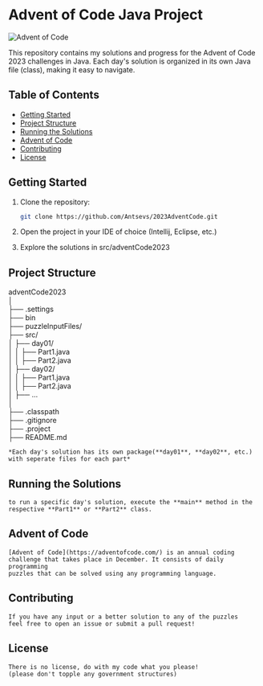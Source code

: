 # Advent of Code Java Project

![Advent of Code](https://adventofcode.com/)

This repository contains my solutions and progress for the Advent of Code 2023 challenges in Java. Each day's solution is organized in its own Java file (class), making it easy to navigate.

## Table of Contents

- [Getting Started](#getting-started)
- [Project Structure](#project-structure)
- [Running the Solutions](#running-the-solutions)
- [Advent of Code](#advent-of-code)
- [Contributing](#contributing)
- [License](#license)

## Getting Started

1. Clone the repository:

   ```bash
   git clone https://github.com/Antsevs/2023AdventCode.git
	```
2. Open the project in your IDE of choice (Intellij, Eclipse, etc.)

3. Explore the solutions in src/adventCode2023

## Project Structure


adventCode2023    
│    
├── .settings    
├── bin    
├── puzzleInputFiles/    
├── src/    
│	├── day01/    
│	│	├── Part1.java    
│	│	├── Part2.java    
│	├── day02/    
│	│	├── Part1.java    
│	│	├── Part2.java    
│	├── ...    
│    
├── .classpath    
├── .gitignore    
├── .project    
├── README.md    

	*Each day's solution has its own package(**day01**, **day02**, etc.) 
	with seperate files for each part*

## Running the Solutions

	to run a specific day's solution, execute the **main** method in the 
	respective **Part1** or **Part2** class.

## Advent of Code

	[Advent of Code](https://adventofcode.com/) is an annual coding 
	challenge that takes place in December. It consists of daily programming 
	puzzles that can be solved using any programming language.

## Contributing

	If you have any input or a better solution to any of the puzzles 
	feel free to open an issue or submit a pull request!
	
## License

	There is no license, do with my code what you please! 
	(please don't topple any government structures)